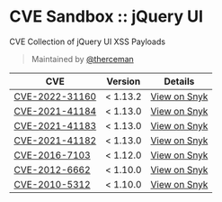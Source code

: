 # CVE Sandbox :: jQuery UI

CVE Collection of jQuery UI XSS Payloads

> Maintained by [@therceman](https://twitter.com/therceman)

| CVE | Version | Details |
| ------------- | ------------- | ------------- |
| [CVE-2022-31160](https://github.com/cve-sandbox/jquery-ui/blob/main/CVE-2022-31160/index.html) | < 1.13.2 | [View on Snyk](https://security.snyk.io/vuln/SNYK-JS-JQUERYUI-2946728) |
| [CVE-2021-41184](https://github.com/cve-sandbox/jquery-ui/blob/main/CVE-2021-41184/index.html) | < 1.13.0 | [View on Snyk](https://security.snyk.io/vuln/SNYK-JS-JQUERYUI-1767175) |
| [CVE-2021-41183](https://github.com/cve-sandbox/jquery-ui/blob/main/CVE-2021-41183/index.html) | < 1.13.0 | [View on Snyk](https://security.snyk.io/vuln/SNYK-JS-JQUERYUI-1767767) |
| [CVE-2021-41182](https://github.com/cve-sandbox/jquery-ui/blob/main/CVE-2021-41182/index.html) | < 1.13.0 | [View on Snyk](https://security.snyk.io/vuln/SNYK-JS-JQUERYUI-1767167) |
| [CVE-2016-7103](https://github.com/cve-sandbox/jquery-ui/blob/main/CVE-2016-7103/index.html) | < 1.12.0 | [View on Snyk](https://security.snyk.io/vuln/npm:jquery-ui:20160721) |
| [CVE-2012-6662](https://github.com/cve-sandbox/jquery-ui/blob/main/CVE-2012-6662/index.html) | < 1.10.0 | [View on Snyk](https://security.snyk.io/vuln/npm:jquery-ui:20121127) |
| [CVE-2010-5312](https://github.com/cve-sandbox/jquery-ui/blob/main/CVE-2010-5312/index.html) | < 1.10.0 | [View on Snyk](https://security.snyk.io/vuln/npm:jquery-ui:20100903) |
